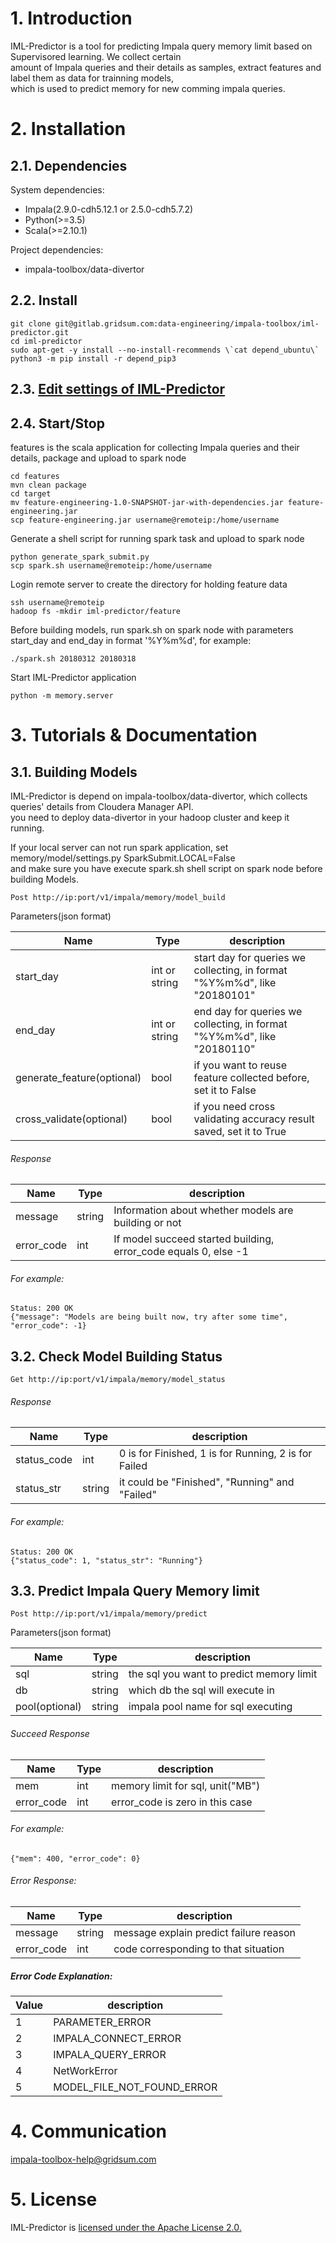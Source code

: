 # 1. Introduction
IML-Predictor is a tool for predicting Impala query memory limit based on Supervisored learning. We collect certain   
amount of Impala queries and their details as samples,  extract features and label them as data for trainning models,  
which is used to predict memory for new comming impala queries.  

# 2. Installation
## 2.1. Dependencies
System dependencies: 
 - Impala(2.9.0-cdh5.12.1 or 2.5.0-cdh5.7.2)
 - Python(>=3.5)
 - Scala(>=2.10.1)

Project dependencies:
 - impala-toolbox/data-divertor

## 2.2. Install
```
git clone git@gitlab.gridsum.com:data-engineering/impala-toolbox/iml-predictor.git
cd iml-predictor
sudo apt-get -y install --no-install-recommends \`cat depend_ubuntu\`
python3 -m pip install -r depend_pip3
```

## 2.3. [Edit settings of IML-Predictor](./settings_explanation.md)

## 2.4. Start/Stop
features is the scala application for collecting Impala queries and their details, package and upload to spark node
```
cd features
mvn clean package
cd target
mv feature-engineering-1.0-SNAPSHOT-jar-with-dependencies.jar feature-engineering.jar
scp feature-engineering.jar username@remoteip:/home/username
```
Generate a shell script for running spark task and upload to spark node
```
python generate_spark_submit.py
scp spark.sh username@remoteip:/home/username
```
Login remote server to create the directory for holding feature data
```
ssh username@remoteip
hadoop fs -mkdir iml-predictor/feature
```
Before building models, run spark.sh on spark node with parameters start_day and end_day in format '%Y%m%d', for example:
```
./spark.sh 20180312 20180318
```

Start IML-Predictor application
```
python -m memory.server
```

# 3. Tutorials & Documentation

## 3.1. Building Models
IML-Predictor is depend on impala-toolbox/data-divertor, which collects queries' details from Cloudera Manager API.  
you need to deploy data-divertor in your hadoop cluster and keep it running.

If your local server can not run spark application, set memory/model/settings.py SparkSubmit.LOCAL=False   
and make sure you have execute spark.sh shell script on spark node before building Models.

```
Post http://ip:port/v1/impala/memory/model_build  
```

Parameters(json format)  

| Name      | Type |     description    |
|-----------|------|--------------------|
| start_day | int or string  |start day for queries we collecting, in format "%Y%m%d", like "20180101" |
| end_day | int or string |end day for queries we collecting, in format "%Y%m%d", like "20180110" |
| generate_feature(optional) | bool | if you want to reuse feature collected before, set it to False |
| cross_validate(optional) | bool |if you need cross validating accuracy result saved, set it to True |  

###### Response

| Name      | Type |     description    |
|-----------|------|--------------------|
| message | string  | Information about whether models are building or not |
| error_code | int | If model succeed started building, error_code equals 0, else -1 |

###### For example:  
```
Status: 200 OK
{"message": "Models are being built now, try after some time", "error_code": -1}
```

## 3.2. Check Model Building Status
```
Get http://ip:port/v1/impala/memory/model_status 
```

###### Response
| Name      | Type |     description    |
|-----------|------|--------------------|
| status_code | int  | 0 is for Finished, 1 is for Running, 2 is for Failed |
| status_str | string| it could be "Finished", "Running" and "Failed" |

###### For example:
```
Status: 200 OK
{"status_code": 1, "status_str": "Running"}
```

## 3.3. Predict Impala Query Memory limit

```
Post http://ip:port/v1/impala/memory/predict  
```

Parameters(json format)  

| Name      | Type |     description    |
|-----------|------|--------------------|
| sql | string  | the sql you want to predict memory limit |
| db | string | which db the sql will execute in |
| pool(optional) | string | impala pool name for sql executing |

###### Succeed Response
| Name      | Type |     description    |
|-----------|------|--------------------|
| mem | int  | memory limit for sql, unit("MB") |
| error_code | int | error_code is zero in this case |

###### For example:  
```
{"mem": 400, "error_code": 0}
```
###### Error Response:  
| Name      | Type |     description    |
|-----------|------|--------------------|
| message | string  | message explain predict failure reason |
| error_code | int | code corresponding to that situation |

##### Error Code Explanation:
| Value     |     description    |
|-----------|--------------------|
| 1 | PARAMETER_ERROR |
| 2 | IMPALA_CONNECT_ERROR |
| 3 | IMPALA_QUERY_ERROR |
| 4 | NetWorkError |
| 5 | MODEL_FILE_NOT_FOUND_ERROR |

# 4. Communication
  impala-toolbox-help@gridsum.com

# 5. License
IML-Predictor is [licensed under the Apache License 2.0.](./LICENSE)
